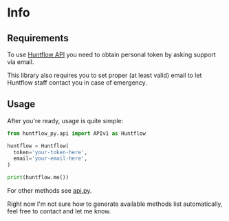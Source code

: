 # Info

## Requirements

To use [Huntflow API](https://github.com/huntflow/api) you need to obtain personal token by asking support via email.

This library also requires you to set proper (at least valid) email to let Huntflow staff contact you in case of emergency.

## Usage

After you're ready, usage is quite simple:

```python
from huntflow_py.api import APIv1 as Huntflow

huntflow = Huntflow(
  token='your-token-here',
  email='your-email-here',
)

print(huntflow.me())
```

For other methods see [api.py](./huntflow_py/api.py).

Right now I'm not sure how to generate available methods list automatically, feel free to contact and let me know.
